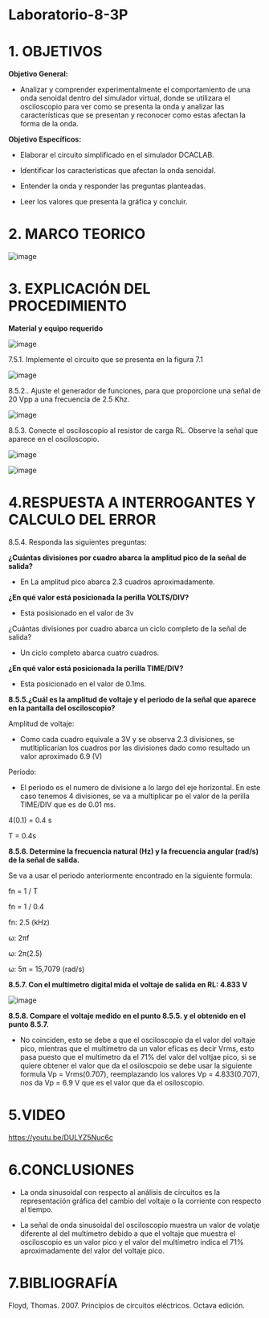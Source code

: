 # Laboratorio-8-3P
# 1. OBJETIVOS 

**Objetivo General:**

* Analizar y comprender experimentalmente el comportamiento de una onda senoidal dentro del simulador virtual, donde se utilizara el osciloscopio para ver como se presenta la onda y analizar las características que se presentan y reconocer como estas afectan la forma de la onda.

**Objetivo Específicos:**

* Elaborar el circuito simplificado en el simulador DCACLAB.

* Identificar los caracteristicas que afectan la onda senoidal.

* Entender la onda y responder las preguntas planteadas.

* Leer los valores que presenta la gráfica y concluir.

# 2. MARCO TEORICO 

![image](https://user-images.githubusercontent.com/105617383/186017479-f412f6b5-c9e9-4283-a0e8-24b6c84eede5.png)

# 3. EXPLICACIÓN DEL PROCEDIMIENTO 

**Material y equipo requerido**

![image](https://user-images.githubusercontent.com/105617383/186023453-9a04e24e-8675-4329-aafe-0a241c048c0e.png)

7.5.1. Implemente el circuito que se presenta en la figura 7.1

![image](https://user-images.githubusercontent.com/105617383/186023577-a636292d-bcce-4a24-8da0-b9529e627fd1.png)

8.5.2.. Ajuste el generador de funciones, para que proporcione una señal de 20 Vpp a una frecuencia de 2.5 Khz.

![image](https://user-images.githubusercontent.com/105617383/186024716-61a9c396-0c76-4aea-9313-e95b8740288b.png)

8.5.3. Conecte el osciloscopio al resistor de carga RL. Observe la señal que aparece en el osciloscopio.

![image](https://user-images.githubusercontent.com/105617383/186031368-344c367d-22cb-4cca-b7bb-debbd461ac9e.png)

![image](https://user-images.githubusercontent.com/105617383/186031383-cc9b27c0-b395-464c-abe1-90bce9957295.png)

# 4.RESPUESTA A INTERROGANTES Y CALCULO DEL ERROR

8.5.4. Responda las siguientes preguntas:

**¿Cuántas divisiones por cuadro abarca la amplitud pico de la señal de salida?**

* En La amplitud pico abarca 2.3 cuadros aproximadamente.

**¿En qué valor está posicionada la perilla VOLTS/DIV?**

* Esta posisionado en el valor de 3v

¿Cuántas divisiones por cuadro abarca un ciclo completo de la señal de salida?

* Un ciclo completo abarca cuatro cuadros.

**¿En qué valor está posicionada la perilla TIME/DIV?**

* Esta posicionado en el valor de 0.1ms.

**8.5.5.¿Cuál es la amplitud de voltaje y el periodo de la señal que aparece en la pantalla del osciloscopio?**

Amplitud de voltaje:

* Como cada cuadro equivale a 3V y se observa 2.3 divisiones, se mutltiplicarian los cuadros por las divisiones dado como resultado un valor aproximado 6.9 (V)

Periodo:

* El periodo es el numero de divisione a lo largo del eje horizontal. En este caso tenemos 4 divisiones, se va a multiplicar po el valor de la perilla TIME/DIV que es de 0.01 ms.

4(0.1) = 0.4 s

T = 0.4s

**8.5.6. Determine la frecuencia natural (Hz) y la frecuencia angular (rad/s) de la señal de salida.**

Se va a usar el periodo anteriormente encontrado en la siguiente formula:

fn = 1 / T

fn = 1 / 0.4

fn: 2.5 (kHz)

ω: 2πf

ω: 2π(2.5)

ω: 5π = 15,7079 (rad/s)

**8.5.7. Con el multímetro digital mida el voltaje de salida en RL: 4.833 V**

![image](https://user-images.githubusercontent.com/105617383/186034914-384932ea-e1a8-4175-8f97-b5c069dfa579.png)

**8.5.8. Compare el voltaje medido en el punto 8.5.5. y el obtenido en el punto 8.5.7.**

* No coinciden, esto se debe a que el osciloscopio da el valor del voltaje pico, mientras que el multimetro da un valor eficas es decir Vrms, esto pasa puesto que el multimetro da el 71% del valor del voltjae pico, si se quiere obtener el valor que da el osiloscpoio se debe usar la siguiente formula Vp = Vrms(0.707), reemplazando los valores Vp = 4.833(0.707), nos da Vp = 6.9 V que es el valor que da el osiloscopio.


# 5.VIDEO

https://youtu.be/DULYZ5Nuc6c

# 6.CONCLUSIONES

* La onda sinusoidal con respecto al análisis de circuitos es la representación gráfica del cambio del voltaje o la corriente con respecto al tiempo.

* La señal de onda sinusoidal del osciloscopio muestra un valor de volatje diferente al del multímetro debido a que el voltaje que muestra el osciloscopio es un valor pico y el valor del multímetro indica el 71% aproximadamente del valor del voltaje pico.


# 7.BIBLIOGRAFÍA

Floyd, Thomas. 2007. Principios de circuitos eléctricos. Octava edición.
